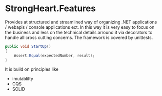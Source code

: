 # StrongHeart.Features
Provides at structured and streamlined way of organizing .NET applications / webapis / console applications ect. 
In this way it is very easy to focus on the business and less on the technical details arround it via decorators to handle all cross cutting concerns.
The framework is covered by unittests.
```c#
public void StartUp()
{
    Assert.Equal(expectedNumber, result);
}
```
It is build on principles like
- imutablilty
- CQS
- SOLID
